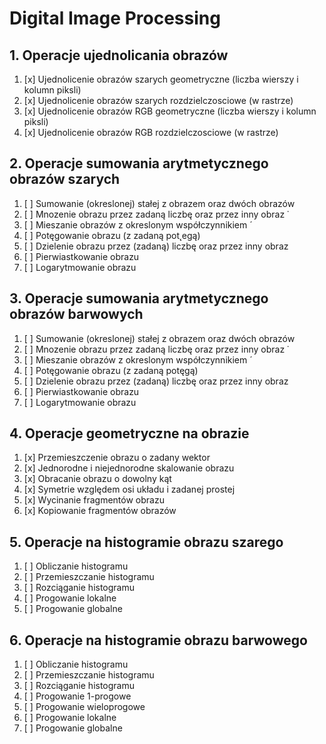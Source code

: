 # Digital Image Processing 

## **1. Operacje ujednolicania obrazów** 
1. [x] Ujednolicenie obrazów szarych geometryczne (liczba wierszy i kolumn piksli)
2. [x] Ujednolicenie obrazów szarych rozdzielczosciowe (w rastrze)
3. [x] Ujednolicenie obrazów RGB geometryczne (liczba wierszy i kolumn piksli)
4. [x] Ujednolicenie obrazów RGB rozdzielczosciowe (w rastrze)

## **2. Operacje sumowania arytmetycznego obrazów szarych** 
1. [ ] Sumowanie (okreslonej) stałej z obrazem oraz dwóch obrazów
2. [ ] Mnozenie obrazu przez zadaną liczbę oraz przez inny obraz ˙
3. [ ] Mieszanie obrazów z okreslonym współczynnikiem ´
4. [ ] Potęgowanie obrazu (z zadaną pot˛egą)
5. [ ] Dzielenie obrazu przez (zadaną) liczbę oraz przez inny obraz
6. [ ] Pierwiastkowanie obrazu
7. [ ] Logarytmowanie obrazu

## **3. Operacje sumowania arytmetycznego obrazów barwowych** 
1. [ ] Sumowanie (okreslonej) stałej z obrazem oraz dwóch obrazów
2. [ ] Mnozenie obrazu przez zadaną liczbę oraz przez inny obraz ˙
3. [ ] Mieszanie obrazów z okreslonym współczynnikiem ´
4. [ ] Potęgowanie obrazu (z zadaną potęgą)
5. [ ] Dzielenie obrazu przez (zadaną) liczbę oraz przez inny obraz
6. [ ] Pierwiastkowanie obrazu
7. [ ] Logarytmowanie obrazu

## **4. Operacje geometryczne na obrazie**
1. [x] Przemieszczenie obrazu o zadany wektor
2. [x] Jednorodne i niejednorodne skalowanie obrazu
3. [x] Obracanie obrazu o dowolny kąt
4. [x] Symetrie względem osi układu i zadanej prostej
5. [x] Wycinanie fragmentów obrazu
6. [x] Kopiowanie fragmentów obrazów

## **5. Operacje na histogramie obrazu szarego** 
1. [ ] Obliczanie histogramu
2. [ ] Przemieszczanie histogramu
3. [ ] Rozciąganie histogramu
4. [ ] Progowanie lokalne
5. [ ] Progowanie globalne

## **6. Operacje na histogramie obrazu barwowego** 
1. [ ] Obliczanie histogramu
2. [ ] Przemieszczanie histogramu
3. [ ] Rozciąganie histogramu
4. [ ] Progowanie 1-progowe
5. [ ] Progowanie wieloprogowe
6. [ ] Progowanie lokalne
7. [ ] Progowanie globalne